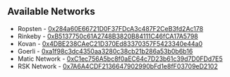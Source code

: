## Available Networks

- Ropsten - [0x284a60E66721D0F37FDcA3c487F2CeB3fd2Ac178](https://ropsten.etherscan.io/address/0x284a60E66721D0F37FDcA3c487F2CeB3fd2Ac178)
- Rinkeby - [0xB5137750c61A2748B3820B84111C46fCA17A5798](https://rinkeby.etherscan.io/address/0xB5137750c61A2748B3820B84111C46fCA17A5798)
- Kovan - [0x4DBE238CAeC21D370Ed83370357F5423340e44a0](https://kovan.etherscan.io/address/)
- Goerli - [0xa1f98c3dc4350aa3280c38cb21b286a53b0b6b16](https://goerli.etherscan.io/address/0xa1f98c3dc4350aa3280c38cb21b286a53b0b6b16)
- Matic Network - [0xC1ec756A5bc8f0aEC64c7D23b61c39d7D0FDd7E5](https://mumbai-explorer.matic.today/address/0xC1ec756A5bc8f0aEC64c7D23b61c39d7D0FDd7E5)
- RSK Network - [0x7A6A4CDF2136647902990bFd1e8fF03709eD2102](https://explorer.testnet.rsk.co/address/0x7A6A4CDF2136647902990bFd1e8fF03709eD2102)
